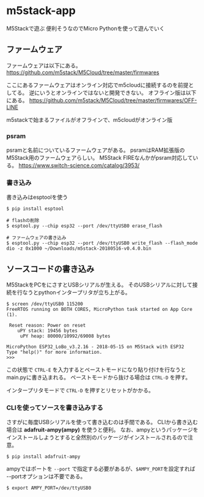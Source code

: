 # m5stack-app
M5Stackで遊ぶ
便利そうなのでMicro Pythonを使って遊んでいく

## ファームウェア

ファームウェアは以下にある。
https://github.com/m5stack/M5Cloud/tree/master/firmwares

ここにあるファームウェアはオンライン対応でm5cloudに接続するのを前提としてる。
逆にいうとオンラインではないと開発できない。
オフライン版は以下にある。
https://github.com/m5stack/M5Cloud/tree/master/firmwares/OFF-LINE

m5stackで始まるファイルがオフラインで、m5cloudがオンライン版

### psram

psramと名前についているファームウェアがある。
psramはRAM拡張版のM5Stack用のファームウェアらしい。
M5Stack FIREなんかがpsram対応している。
https://www.switch-science.com/catalog/3953/

### 書き込み

書き込みはesptoolを使う

```
$ pip install esptool

# flashの削除
$ esptool.py --chip esp32 --port /dev/ttyUSB0 erase_flash

# ファームウェアの書き込み
$ esptool.py --chip esp32 --port /dev/ttyUSB0 write_flash --flash_mode dio -z 0x1000 ~/Downloads/m5stack-20180516-v0.4.0.bin
```

## ソースコードの書き込み

M5StackをPCをにさすとUSBシリアルが生える。
そのUSBシリアルに対して接続を行なうとpythonインタープリタが立ち上がる。

```
$ screen /dev/ttyUSB0 115200
FreeRTOS running on BOTH CORES, MicroPython task started on App Core (1).

 Reset reason: Power on reset
    uPY stack: 19456 bytes
     uPY heap: 80000/10992/69008 bytes

MicroPython ESP32_LoBo_v3.2.16 - 2018-05-15 on M5Stack with ESP32
Type "help()" for more information.
>>>
```

この状態で `CTRL-E` を入力するとペーストモードになり貼り付けを行なうとmain.pyに書き込まれる。
ペーストモードから抜ける場合は `CTRL-D` を押す。

インタープリタモードで `CTRL-D` を押すとリセットがかかる。

### CLIを使ってソースを書き込みする

さすがに毎度USBシリアルを使って書き込むのは手間である。
CLIから書き込む場合は **adafruit-ampy(ampy)** を使うと便利。
なお、ampyというパッケージをインストールしようとすると全然別のパッケージがインストールされるので注意。

```
$ pip install adafruit-ampy
```

ampyではポートを `--port` で指定する必要があるが、`$AMPY_PORT`を設定すれば --portオプションは不要である。

```
$ export AMPY_PORT=/dev/ttyUSB0
```


